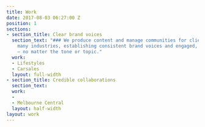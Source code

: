 ```yaml
---
title: Work
date: 2017-08-03 06:27:00 Z
position: 1
sections:
- section_title: Clear brand voices
  section_text: "### We produce content and manage communities for clients across
    many industries, establishing consistent brand voices and engaged, active audiences
    — no matter the tone or topic."
  work:
  - Lifestyles
  - Carsales
  layout: full-width
- section_title: Credible collaborations
  section_text: 
  work:
  - 
  - Melbourne Central
  layout: half-width
layout: work
---
```


